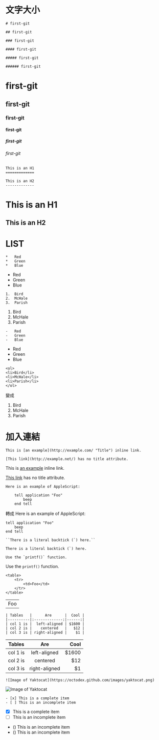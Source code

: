 # 文字大小
```
# first-git

## first-git

### first-git

#### first-git

##### first-git

###### first-git
```
# first-git

## first-git

### first-git

#### first-git

##### first-git

###### first-git


```
This is an H1
=============

This is an H2
-------------
```
This is an H1
=============

This is an H2
-------------


# LIST

```
*   Red
*   Green
*   Blue
```
*   Red
*   Green
*   Blue

```
1.  Bird
2.  McHale
3.  Parish
```
1.  Bird
2.  McHale
3.  Parish

```
-   Red
-   Green
-   Blue
```
-   Red
-   Green
-   Blue
```
<ol>
<li>Bird</li>
<li>McHale</li>
<li>Parish</li>
</ol>
```
變成
<ol>
<li>Bird</li>
<li>McHale</li>
<li>Parish</li>
</ol>

# 加入連結
```
This is [an example](http://example.com/ "Title") inline link.

[This link](http://example.net/) has no title attribute.
```
This is [an example](http://example.com/ "Title") inline link.

[This link](http://example.net/) has no title attribute.


```
Here is an example of AppleScript:

    tell application "Foo"
        beep
    end tell
```
轉成
Here is an example of AppleScript:

    tell application "Foo"
        beep
    end tell

```
``There is a literal backtick (`) here.``
```
``There is a literal backtick (`) here.``
```
Use the `printf()` function.
```
Use the `printf()` function.



```
<table>
    <tr>
        <td>Foo</td>
    </tr>
</table>
```
<table>
    <tr>
        <td>Foo</td>
    </tr>
</table>

```
| Tables   |      Are      |  Cool |
|----------|:-------------:|------:|
| col 1 is |  left-aligned | $1600 |
| col 2 is |    centered   |   $12 |
| col 3 is | right-aligned |    $1 |
```
| Tables   |      Are      |  Cool |
|----------|:-------------:|------:|
| col 1 is |  left-aligned | $1600 |
| col 2 is |    centered   |   $12 |
| col 3 is | right-aligned |    $1 |


```
![Image of Yaktocat](https://octodex.github.com/images/yaktocat.png)
```
![Image of Yaktocat](https://octodex.github.com/images/yaktocat.png)


```
- [x] This is a complete item
- [ ] This is an incomplete item
```
- [x] This is a complete item
- [ ] This is an incomplete item

- () This is an incomplete item
- () This is an incomplete item

